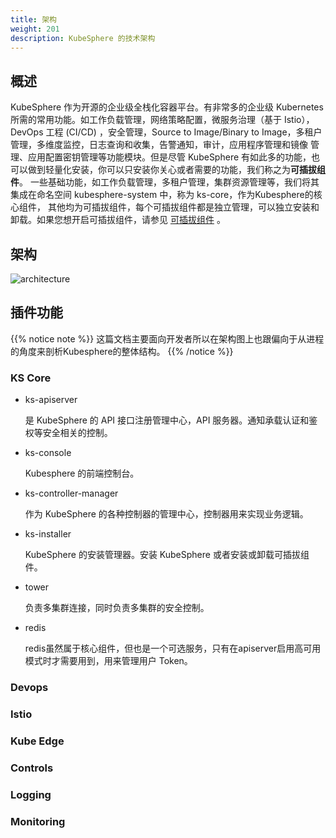 ```yaml
---
title: 架构
weight: 201
description: KubeSphere 的技术架构
---
```


## 概述

KubeSphere 作为开源的企业级全栈化容器平台。有非常多的企业级 Kubernetes 所需的常用功能。如工作负载管理，网络策略配置，微服务治理（基于 Istio），
DevOps 工程 (CI/CD) ，安全管理，Source to Image/Binary to Image，多租户管理，多维度监控，日志查询和收集，告警通知，审计，应用程序管理和镜像
管理、应用配置密钥管理等功能模块。但是尽管 KubeSphere 有如此多的功能，也可以做到轻量化安装，你可以只安装你关心或者需要的功能，我们称之为**可插拔组件**。
一些基础功能，如工作负载管理，多租户管理，集群资源管理等，我们将其集成在命名空间 kubesphere-system 中，称为 ks-core，作为Kubesphere的核心组件，
其他均为可插拔组件，每个可插拔组件都是独立管理，可以独立安装和卸载。如果您想开启可插拔组件，请参见
[可插拔组件](https://kubesphere.io/zh/docs/v3.3/pluggable-components/overview) 。

## 架构

![architecture](/images/architecture.png)

## 插件功能

{{% notice note %}}
这篇文档主要面向开发者所以在架构图上也跟偏向于从进程的角度来剖析Kubesphere的整体结构。
{{% /notice %}}


### KS Core

- ks-apiserver 
    
    是 KubeSphere 的 API 接口注册管理中心，API 服务器。通知承载认证和鉴权等安全相关的控制。

- ks-console

    Kubesphere 的前端控制台。

- ks-controller-manager

    作为 KubeSphere 的各种控制器的管理中心，控制器用来实现业务逻辑。

- ks-installer 

    KubeSphere 的安装管理器。安装 KubeSphere 或者安装或卸载可插拔组件。

- tower

    负责多集群连接，同时负责多集群的安全控制。

- redis

    redis虽然属于核心组件，但也是一个可选服务，只有在apiserver启用高可用模式时才需要用到，用来管理用户 Token。


### Devops

### Istio

### Kube Edge

### Controls

### Logging

### Monitoring